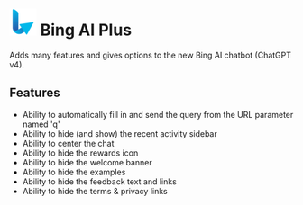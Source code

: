 # ![Icon](package/icon-48.png) Bing AI Plus

Adds many features and gives options to the new Bing AI chatbot (ChatGPT v4).

## Features

- Ability to automatically fill in and send the query from the URL parameter named 'q'
- Ability to hide (and show) the recent activity sidebar
- Ability to center the chat
- Ability to hide the rewards icon
- Ability to hide the welcome banner
- Ability to hide the examples
- Ability to hide the feedback text and links
- Ability to hide the terms & privacy links